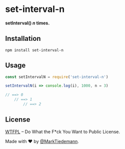 
# set-interval-n

**setInterval() _n_ times.**

## Installation

```
npm install set-interval-n
```

## Usage

```js
const setIntervalN = require('set-interval-n')

setIntervalN(i => console.log(i), 1000, n = 3)

// ==> 0
    // ==> 1
        // ==> 2
```

## License

[WTFPL](http://www.wtfpl.net/) – Do What the F*ck You Want to Public License.

Made with :heart: by [@MarkTiedemann](https://twitter.com/MarkTiedemannDE).
